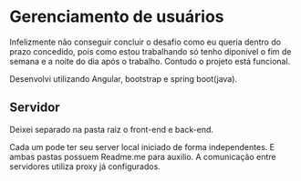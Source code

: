 # Gerenciamento de usuários

Infelizmente não conseguir concluir o desafio como eu queria dentro do prazo concedido, pois como estou trabalhando só tenho diponível o fim de semana e a noite do dia após o trabalho.
Contudo o projeto está funcional.

Desenvolvi utilizando Angular, bootstrap e spring boot(java).

## Servidor

Deixei separado na pasta raiz o front-end e back-end.

Cada um pode ter seu server local iniciado de forma independentes. 
E ambas pastas possuem Readme.me para auxilio.
A comunicação entre servidores utiliza proxy já configurados. 
